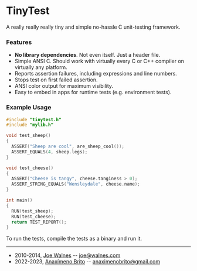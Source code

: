 # TinyTest

A really really really tiny and simple no-hassle C unit-testing framework.

### Features


* **No library dependencies**. Not even itself. Just a header file.
* Simple ANSI C. Should work with virtually every C or C++ compiler on virtually any platform.
* Reports assertion failures, including expressions and line numbers.
* Stops test on first failed assertion.
* ANSI color output for maximum visibility.
* Easy to embed in apps for runtime tests (e.g. environment tests).

### Example Usage

```c
#include "tinytest.h"
#include "mylib.h"

void test_sheep()
{
  ASSERT("Sheep are cool", are_sheep_cool());
  ASSERT_EQUALS(4, sheep.legs);
}

void test_cheese()
{
  ASSERT("Cheese is tangy", cheese.tanginess > 0);
  ASSERT_STRING_EQUALS("Wensleydale", cheese.name);
}

int main()
{
  RUN(test_sheep);
  RUN(test_cheese);
  return TEST_REPORT();
}
```

To run the tests, compile the tests as a binary and run it.

---

* 2010-2014, [Joe Walnes](http://joewalnes.com) -- <joe@walnes.com>
* 2022-2023, [Anaxímeno Brito](https://github.com/anaximeno) -- <anaximenobrito@gmail.com>
